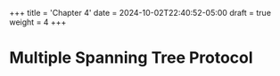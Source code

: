 +++
title = 'Chapter 4'
date = 2024-10-02T22:40:52-05:00
draft = true
weight = 4
+++
# **Multiple Spanning Tree Protocol**